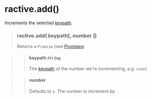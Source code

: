 # ractive.add()

Increments the selected [keypath](keypaths.md).


> ### ractive.add( keypath[, number ])
> Returns a `Promise` (see [Promises](Promises.md))

> > #### **keypath** *`String`*
> > The [keypath](keypaths.md) of the number we're incrementing, e.g. `count`

> > #### number
> > Defaults to `1`. The number to increment by
